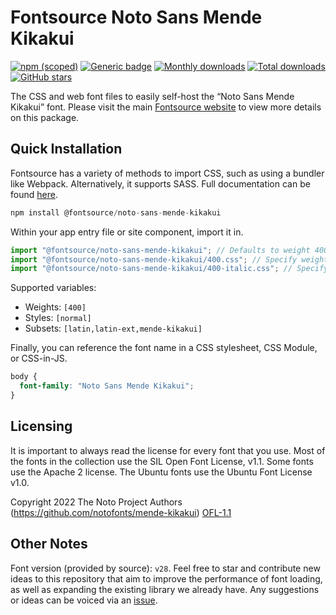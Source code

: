 # Fontsource Noto Sans Mende Kikakui

[![npm (scoped)](https://img.shields.io/npm/v/@fontsource/noto-sans-mende-kikakui?color=brightgreen)](https://www.npmjs.com/package/@fontsource/noto-sans-mende-kikakui) [![Generic badge](https://img.shields.io/badge/fontsource-passing-brightgreen)](https://github.com/fontsource/fontsource) [![Monthly downloads](https://badgen.net/npm/dm/@fontsource/noto-sans-mende-kikakui)](https://github.com/fontsource/fontsource) [![Total downloads](https://badgen.net/npm/dt/@fontsource/noto-sans-mende-kikakui)](https://github.com/fontsource/fontsource) [![GitHub stars](https://img.shields.io/github/stars/fontsource/fontsource.svg?style=social&label=Star)](https://github.com/fontsource/fontsource/stargazers)

The CSS and web font files to easily self-host the “Noto Sans Mende Kikakui” font. Please visit the main [Fontsource website](https://fontsource.org/fonts/noto-sans-mende-kikakui) to view more details on this package.

## Quick Installation

Fontsource has a variety of methods to import CSS, such as using a bundler like Webpack. Alternatively, it supports SASS. Full documentation can be found [here](https://fontsource.org/docs/getting-started/introduction).

```javascript
npm install @fontsource/noto-sans-mende-kikakui
```

Within your app entry file or site component, import it in.

```javascript
import "@fontsource/noto-sans-mende-kikakui"; // Defaults to weight 400
import "@fontsource/noto-sans-mende-kikakui/400.css"; // Specify weight
import "@fontsource/noto-sans-mende-kikakui/400-italic.css"; // Specify weight and style

```

Supported variables:
- Weights: `[400]`
- Styles: `[normal]`
- Subsets: `[latin,latin-ext,mende-kikakui]`

Finally, you can reference the font name in a CSS stylesheet, CSS Module, or CSS-in-JS.

```css
body {
  font-family: "Noto Sans Mende Kikakui";
}
```

## Licensing
It is important to always read the license for every font that you use.
Most of the fonts in the collection use the SIL Open Font License, v1.1. Some fonts use the Apache 2 license. The Ubuntu fonts use the Ubuntu Font License v1.0.

Copyright 2022 The Noto Project Authors (https://github.com/notofonts/mende-kikakui)
[OFL-1.1](http://scripts.sil.org/OFL)

## Other Notes
Font version (provided by source): `v28`.
Feel free to star and contribute new ideas to this repository that aim to improve the performance of font loading, as well as expanding the existing library we already have. Any suggestions or ideas can be voiced via an [issue](https://github.com/fontsource/fontsource/issues).